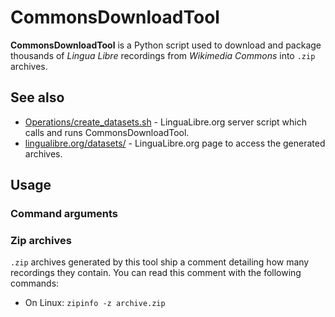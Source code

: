 # CommonsDownloadTool
**CommonsDownloadTool** is a Python script used to download and package thousands of *Lingua Libre* recordings from *Wikimedia Commons* into `.zip` archives.

## See also
- [Operations/create_datasets.sh](https://github.com/lingua-libre/operations/blob/master/create_datasets.sh) - LinguaLibre.org server script which calls and runs CommonsDownloadTool.
- [lingualibre.org/datasets/](https://lingualibre.org/datasets/) - LinguaLibre.org page to access the generated archives.

## Usage

### Command arguments

### Zip archives

`.zip` archives generated by this tool ship a comment detailing how many recordings they contain.
You can read this comment with the following commands:

- On Linux: `zipinfo -z archive.zip`
